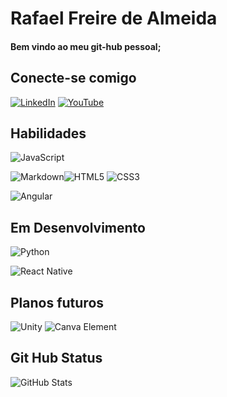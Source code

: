 # Rafael Freire de Almeida

#### Bem vindo ao meu git-hub pessoal;


## Conecte-se comigo
[![LinkedIn](https://img.shields.io/badge/LinkedIn-000?style=for-the-badge&logo=linkedin&logoColor=0E76A8)](https://www.linkedin.com/in/almeida-rafaelfeh/)
[![YouTube](https://img.shields.io/badge/YouTube-000?style=for-the-badge&logo=Youtube&logoColor=red)](https://www.youtube.com/channel/UCy4jrbOITRoa0MTJCWbBWaQ)

## Habilidades
![JavaScript](https://img.shields.io/badge/JavaScript-000?style=for-the-badge&logo=javascript)

![Markdown](https://img.shields.io/badge/Markdown-000?style=for-the-badge&logo=markdown)![HTML5](https://img.shields.io/badge/HTML5-000?style=for-the-badge&logo=html5)
![CSS3](https://img.shields.io/badge/CSS3-000?style=for-the-badge&logo=css3&logoColor=264CE4)

![Angular](https://img.shields.io/badge/Angular-000?style=for-the-badge&logo=angular&logoColor=C3002F)

## Em Desenvolvimento

![Python](https://img.shields.io/badge/Python-000?style=for-the-badge&logo=python)

![React Native](https://img.shields.io/badge/React-Native-025?style=for-the-badge&logo=React-Native)

## Planos futuros

![Unity](https://img.shields.io/badge/Unity-000?style=for-the-badge&logo=unity)
![Canva Element](https://img.shields.io/badge/Canvas-Element-711?style=for-the-badge&logo=Canvas-Element)


## Git Hub Status

![GitHub Stats](https://github-readme-stats.vercel.app/api?username=AlmeidaRafaelFeh&theme=transparent&bg_color=026&border_color=30A3DC&show_icons=true&icon_color=30A3DC&title_color=E94D5F&text_color=FFF&hide_title=true)

